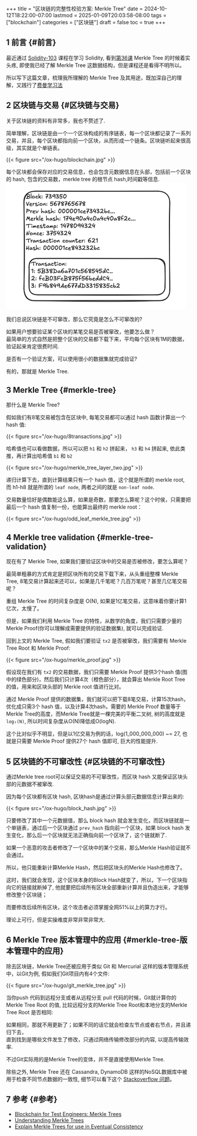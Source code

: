 +++
title = "区块链的完整性校验方案: Merkle Tree"
date = 2024-10-12T18:22:00-07:00
lastmod = 2025-01-09T20:03:58-08:00
tags = ["blockchain"]
categories = ["区块链"]
draft = false
toc = true
+++

## <span class="section-num">1</span> 前言 {#前言}

最近通过 [Solidity-103](https://www.wtf.academy/docs/solidity-103) 课程在学习 Solidity, 看到[第36课](https://www.wtf.academy/docs/solidity-103/MerkleTree/) Merkle Tree 的时候着实头疼, 即使我已经了解 Merkle Tree 这数据结构，但是课程还是看得不明所以。 <br/>

所以写下这篇文章，梳理我所理解的 Merkle Tree 及其用途，既加深自己的理解，又践行了[费曼学习法](https://ramsayleung.github.io/zh/post/2022/feynman_technique/) <br/>


## <span class="section-num">2</span> 区块链与交易 {#区块链与交易}

关于区块链的资料有非常多，我也不赘述了. <br/>

简单理解，区块链是由一个一个区块构成的有序链表，每一个区块都记录了一系列交易，并且，每个区块都指向前一个区块，从而形成一个链条。区块链听起来很高级，其实就是个单链表。 <br/>

{{< figure src="/ox-hugo/blockchain.jpg" >}} <br/>

每个区块都会保存对应的交易信息，也会包含元数据信息在头部，包括前一个区块的 hash, 包含的交易数，merkle tree 的根节点 hash,时间戳等信息. <br/>
![](/ox-hugo/block_detail.jpg) <br/>

我们总说区块链是不可窜改，那么它究竟是怎么不可窜改的? <br/>

如果用户想要验证某个区块的某笔交易是否被窜改，他要怎么做？ <br/>
最简单的方式自然是把整个区块的交易都下载下来，平均每个区块有1M的数据，验证起来肯定很费时间. <br/>

是否有一个验证方案，可以使用很小的数据集就完成验证? <br/>

有的，那就是 Merkle Tree. <br/>


## <span class="section-num">3</span> Merkle Tree {#merkle-tree}

那什么是 Merkle Tree? <br/>

假如我们有8笔交易被包含在区块中, 每笔交易都可以通过 hash 函数计算出一个 hash 值: <br/>

{{< figure src="/ox-hugo/8transactions.jpg" >}} <br/>

哈希值也可以看做数据，所以可以把 `h1` 和 `h2` 拼起来， `h3` 和 `h4` 拼起来, 依此类推，再计算出哈希值 `b1` 和 `b2` <br/>

{{< figure src="/ox-hugo/merkle_tree_layer_two.jpg" >}} <br/>

递归计算下去，直到计算结果只有一个 hash 值，这个就是所谓的 merkle root, 而 h1-h8 就是所谓的 `leaf node`, 两者之间的就是 `non-leaf node`. <br/>

交易数量恰好是偶数能这么算，如果是奇数，那要怎么算呢？这个时侯，只需要把最后一个 hash 值复制一份，也能算出最终的 merkle root： <br/>

{{< figure src="/ox-hugo/odd_leaf_merkle_tree.jpg" >}} <br/>


## <span class="section-num">4</span> Merkle tree validation {#merkle-tree-validation}

现在有了 Merkle Tree, 如果我们要验证区块中的交易是否被修改，要怎么算呢？ <br/>

最简单粗暴的方式肯定是把区块所有的交易下载下来，从头重组整棵 Merkle Tree, 8笔交易计算起来还可以，如果是几千笔呢？几百万笔呢？甚至几亿笔交易呢？ <br/>

重组 Merkle Tree 的时间复杂度是 O(N), 如果是1亿笔交易，这意味着你要计算1亿次，太慢了。 <br/>

但是，如果我们利用 Merkle Tree 的特性，从数学的角度，我们只需要少量的Merkle Proof(你可以理解成需要提供的验证数据集), 就可以完成验证. <br/>

回到上文的 Merkle Tree, 假如我们要验证 `tx2` 是否被窜改，我们需要有 Merkle Tree Root 和 Merkle Proof: <br/>

{{< figure src="/ox-hugo/merkle_proof.jpg" >}} <br/>

假设现在我们有 `tx2` 的交易数据，我们只需要 Merkle Proof 提供3个hash 值(图中的绿色部分)，然后我们只计算4次（橙色部分），就会算出 Merkle Root Tree 的值，用来和区块头部的 Merkle root 值进行比对。 <br/>

通过 Merkle Proof 提供的数据集，我们就可以把下载8笔交易，计算15次hash，优化成只需3个 hash 值，以及计算4次hash，需要的 Merkle Proof 数量等于Merkle Tree的高度，而Merkle Tree就是一棵完美的平衡二叉树, 树的高度就是 `log₂(N)`, 所以时间复杂度从O(N)降低成O(logN). <br/>

这个比对似乎不明显，但是以1亿交易为例的话，log(1_000_000_000) ~= 27, 也就是只需要 Merkle Proof 提供27个 hash 值即可, 巨大的性能提升. <br/>


## <span class="section-num">5</span> 区块链的不可窜改性 {#区块链的不可窜改性}

通过Merkle tree root可以保证交易的不可窜改性，而区块 hash 又能保证区块头部的元数据不被窜改. <br/>

因为每个区块都有区块 hash, 区块hash是通过计算头部元数据信息计算出来的: <br/>

{{< figure src="/ox-hugo/block_hash.jpg" >}} <br/>

只要修改了其中一个元数据值，那么 block hash 就会发生变化，而区块链就是一个单链表，通过后一个区块通过 `prev_hash` 指向前一个区块，如果 block hash 发生变化，那么后一个区块就无法正确指向前一个区块了，这个链就断了. <br/>

如果一个恶意的攻击者修改了一个区块中的某个交易，那么Merkle Hash验证就不会通过。 <br/>

所以，他只能重新计算Merkle Hash，然后把区块头的Merkle Hash也修改了。 <br/>

这时，我们就会发现，这个区块本身的Block Hash就变了，所以，下一个区块指向它的链接就断掉了, 他就要把后续所有区块全部重新计算并且伪造出来，才能够修改整个区块链； <br/>

而要修改后续所有区块，这个攻击者必须掌握全网51%以上的算力才行。 <br/>

理论上可行，但是实操难度非常非常非常大. <br/>


## <span class="section-num">6</span> Merkle Tree 版本管理中的应用 {#merkle-tree-版本管理中的应用}

除去区块链，Merkle Tree还被应用于类似 Git 和 Mercurial 这样的版本管理系统中，以Git为例, 假如我们Git项目内有4个文件: <br/>

{{< figure src="/ox-hugo/git_merkle_tree.jpg" >}} <br/>

当你push 代码到远程分支或者从远程分支 pull 代码的时候，Git就计算你的Merkle Tree Root 的值, 比较远程分支的Merkle Tree Root和本地分支的Merkle Tree Root 是否相同: <br/>

如果相同，那就不用更新了；如果不同的话它就会检查左节点或者右节点，并且递归下去， <br/>
直到找到是哪些文件发生了修改，只通过网络传输修改部分的内容, 以提高传输效率. <br/>

不过Git实际用的是Merkle Tree的变体，并不是直接使用Merkle Tree. <br/>

除些之外, Merkle Tree 还在 Cassandra, DynamoDB 这样的NoSQL数据库中被用于检查不同节点数据的一致性, 细节可以看下这个 [Stackoverflow 问题](https://stackoverflow.com/questions/5486304/explain-merkle-trees-for-use-in-eventual-consistency)。 <br/>


## <span class="section-num">7</span> 参考 {#参考}

-   [Blockchain for Test Engineers: Merkle Trees](https://alexromanov.github.io/2022/06/19/bchain-test-7-merkle-tree/) <br/>
-   [Understanding Merkle Trees](https://medium.com/geekculture/understanding-merkle-trees-f48732772199) <br/>
-   [Explain Merkle Trees for use in Eventual Consistency](https://stackoverflow.com/questions/5486304/explain-merkle-trees-for-use-in-eventual-consistency) <br/>

